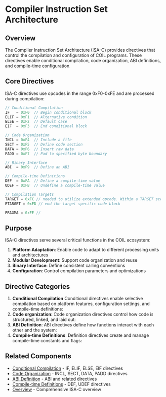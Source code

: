 # Compiler Instruction Set Architecture

## Overview

The Compiler Instruction Set Architecture (ISA-C) provides directives that control the compilation and configuration of COIL programs. These directives enable conditional compilation, code organization, ABI definitions, and compile-time configuration.

## Core Directives

ISA-C directives use opcodes in the range 0xF0-0xFE and are processed during compilation:

```c
// Conditional Compilation
IF   = 0xF0  // Begin conditional block
ELIF = 0xF1  // Alternative condition
ELSE = 0xF2  // Default case
EIF  = 0xF3  // End conditional block

// Code Organization
INCL = 0xF4  // Include a file
SECT = 0xF5  // Define code section
DATA = 0xF6  // Insert raw data
PADD = 0xF7  // Pad to specified byte boundary

// Binary Interface
ABI  = 0xF9  // Define an ABI

// Compile-time Definitions
DEF  = 0xFA  // Define a compile-time value
UDEF = 0xFB  // Undefine a compile-time value

// Compilation Targets
TARGET = 0xFC // needed to utilize extended opcode. Within a TARGET scope access to the extended opcode of the selected target type is accessible. Any attempt to use the extended opcode range without defining the expected target is an error
ETARGET = 0xFD // end the target specific code block

PRAGMA = 0xFE //
```

## Purpose

ISA-C directives serve several critical functions in the COIL ecosystem:

1. **Platform Adaptation**: Enable code to adapt to different processing units and architectures
2. **Modular Development**: Support code organization and reuse
3. **Binary Interface**: Define consistent calling conventions
4. **Configuration**: Control compilation parameters and optimizations

## Directive Categories

1. **Conditional Compilation** Conditional directives enable selective compilation based on platform features, configuration settings, and compile-time definitions:
2. **Code organization**: Code organization directives control how code is structured, linked, and laid out:
3. **ABI Definition**: ABI directives define how functions interact with each other and the system:
4. **Compile-time Definitions**: Definition directives create and manage compile-time constants and flags:

## Related Components

- [Conditional Compilation](./conditional-compilation.md) - IF, ELIF, ELSE, EIF directives
- [Code Organization](./code-organization.md) - INCL, SECT, DATA, PADD directives
- [ABI Definition](./abi-definition.md) - ABI and related directives
- [Compile-time Definitions](./compile-time-definitions.md) - DEF, UDEF directives
- [Overview](./overview.md) - Comprehensive ISA-C overview